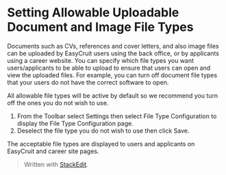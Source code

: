# Setting Allowable Uploadable Document and Image File Types

Documents such as CVs, references and cover letters, and also image files can be uploaded by EasyCruit users using the back office, or by applicants using a career website. You can specify which file types you want users/applicants to be able to upload to ensure that users can open and view the uploaded files. For example, you can turn off document file types that your users do not have the correct software to open.

All allowable file types will be active by default so we recommend you turn off the ones you do not wish to use.

1.  From the  Toolbar  select  Settings  then select  File Type Configuration  to display the  File Type Configuration  page.
2.  Deselect the file type you do not wish to use then click  Save.

The acceptable file types are displayed to users and applicants on EasyCruit and career site pages.


> Written with [StackEdit](https://stackedit.io/).
<!--stackedit_data:
eyJoaXN0b3J5IjpbLTkxMDM3NjQ4NF19
-->